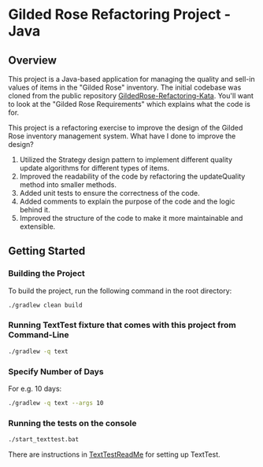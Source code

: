 # Gilded Rose Refactoring Project - Java

## Overview
This project is a Java-based application for managing the quality and sell-in values of items in the "Gilded Rose" inventory.
The initial codebase was cloned from the public repository [GildedRose-Refactoring-Kata](https://github.com/emilybache/GildedRose-Refactoring-Kata).
You'll want to look at the "Gilded Rose Requirements" which explains what the code is for.

This project is a refactoring exercise to improve the design of the Gilded Rose inventory management system.
What have I done to improve the design? 
1.  Utilized the Strategy design pattern to implement different quality update algorithms for different types of items. 
2.  Improved the readability of the code by refactoring the updateQuality method into smaller methods.
3.  Added unit tests to ensure the correctness of the code.
4.  Added comments to explain the purpose of the code and the logic behind it.
5.  Improved the structure of the code to make it more maintainable and extensible.


## Getting Started

### Building the Project
To build the project, run the following command in the root directory:

```bash
./gradlew clean build 
```
### Running TextTest fixture that comes with this project from Command-Line
```bash
./gradlew -q text
```

### Specify Number of Days
For e.g. 10 days:

```bash
./gradlew -q text --args 10
```

### Running the tests on the console
```bash
./start_texttest.bat
```

There are instructions in [TextTestReadMe](https://github.com/emilybache/GildedRose-Refactoring-Kata/blob/main/texttests/README.md) for setting up TextTest.